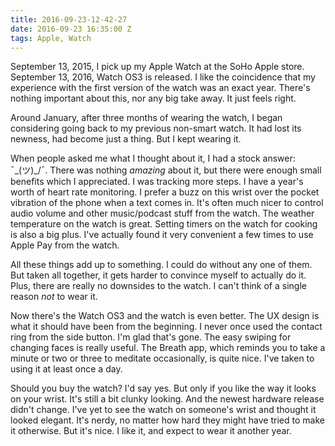 ```yaml
---
title: 2016-09-23-12-42-27
date: 2016-09-23 16:35:00 Z
tags: Apple, Watch
---
```


September 13, 2015, I pick up my Apple Watch at the SoHo Apple store. September 13, 2016, Watch OS3 is released. I like the coincidence that my experience with the first version of the watch was an exact year. There's nothing important about this, nor any big take away. It just feels right.

Around January, after three months of wearing the watch, I began considering going back to my previous non-smart watch. It had lost its newness, had become just a thing. But I kept wearing it. 

When people asked me what I thought about it, I had a stock answer: ¯\_(ツ)_/¯. There was nothing *amazing* about it, but there were enough small benefits which I appreciated. I was tracking more steps. I have a year's worth of heart rate monitoring. I prefer a buzz on this wrist over the pocket vibration of the phone when a text comes in. It's often much nicer to control audio volume and other music/podcast stuff from the watch. The weather temperature on the watch is great. Setting timers on the watch for cooking is also a big plus. I've actually found it very convenient a few times to use Apple Pay from the watch.

All these things add up to something. I could do without any one of them. But taken all together, it gets harder to convince myself to actually do it. Plus, there are really no downsides to the watch. I can't think of a single reason *not* to wear it.

Now there's the Watch OS3 and the watch is even better. The UX design is what it should have been from the beginning. I never once used the contact ring from the side button. I'm glad that's gone. The easy swiping for changing faces is really useful. The Breath app, which reminds you to take a minute or two or three to meditate occasionally, is quite nice. I've taken to using it at least once a day.

Should you buy the watch? I'd say yes. But only if you like the way it looks on your wrist. It's still a bit clunky looking. And the newest hardware release didn't change. I've yet to see the watch on someone's wrist and thought it looked elegant. It's nerdy, no matter how hard they might have tried to make it otherwise. But it's nice. I like it, and expect to wear it another year.